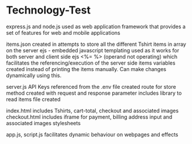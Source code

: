 # Technology-Test
express.js and node.js used as web application framework that provides a set of features for web and mobile applications 

items.json 
created in attempts to store all the different Tshirt items in array on the server 
ejs - embedded javascript templating used as it works for both server and client side
ejs <%= %> (operand not operating) 
which facilitates the referencing/execution of the server side items variables created 
instead of printing the items manually.
Can make changes dynamically using this.

server.js 
API Keys referenced from the .env file created
route for store method created with request and response parameter
includes library to read items file created

index.html includes Tshirts, cart-total, checkout and associated images
checkout.html includes iframe for payment, billing address input and associated images 
stylesheets 

app.js, script.js facilitates dynamic behaviour on webpages and effects
